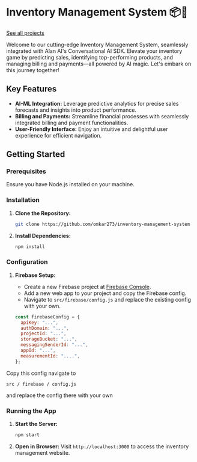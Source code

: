 # Inventory Management System 📦🚀

[See all projects ](https://omkarsonawane.netlify.app)


Welcome to our cutting-edge Inventory Management System, seamlessly integrated with Alan AI's Conversational AI SDK. Elevate your inventory game by predicting sales, identifying top-performing products, and managing billing and payments—all powered by AI magic. Let's embark on this journey together!

## Key Features

- **AI-ML Integration:** Leverage predictive analytics for precise sales forecasts and insights into product performance.
- **Billing and Payments:** Streamline financial processes with seamlessly integrated billing and payment functionalities.
- **User-Friendly Interface:** Enjoy an intuitive and delightful user experience for efficient navigation.

## Getting Started

### Prerequisites

Ensure you have Node.js installed on your machine.

### Installation

1. **Clone the Repository:**
    ```bash
    git clone https://github.com/omkar273/inventory-management-system
    ```

2. **Install Dependencies:**
    ```bash
    npm install
    ```

### Configuration

1. **Firebase Setup:**
   - Create a new Firebase project at [Firebase Console](https://console.firebase.google.com/u/0/).
   - Add a new web app to your project and copy the Firebase config.
   - Navigate to `src/firebase/config.js` and replace the existing config with your own.

   ```javascript
   const firebaseConfig = {
     apiKey: "...",
     authDomain: "...",
     projectId: "...",
     storageBucket: "...",
     messagingSenderId: "...",
     appId: "...",
     measurementId: "....",
   };

    ```

   
Copy this config navigate to
```
src / firebase / config.js
```

and replace the config there with your own


### Running the App

1. **Start the Server:**
    ```bash
    npm start
    ```

2. **Open in Browser:**
    Visit `http://localhost:3000` to access the inventory management website.

